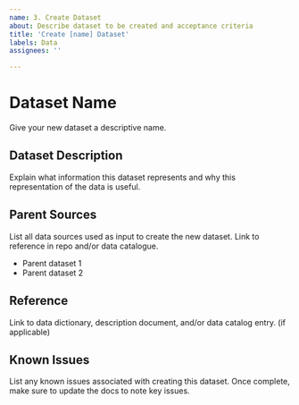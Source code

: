 ```yaml
---
name: 3. Create Dataset
about: Describe dataset to be created and acceptance criteria
title: 'Create [name] Dataset'
labels: Data
assignees: ''

---
```

# Dataset Name

Give your new dataset a descriptive name.

## Dataset Description

Explain what information this dataset represents and why this representation of the data is useful. 

## Parent Sources

List all data sources used as input to create the new dataset. Link to reference in repo and/or data catalogue.

- Parent dataset 1
- Parent dataset 2

## Reference

Link to data dictionary, description document, and/or data catalog entry. (if applicable)

## Known Issues

List any known issues associated with creating this dataset. Once complete, make sure to update the docs to note key issues.
